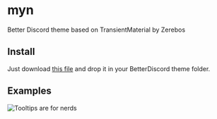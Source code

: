# myn
Better Discord theme based on TransientMaterial by Zerebos

## Install
Just download <a href="https://github.com/dashwav/myn-theme/blob/master/myn.theme.css" download>this file</a> and drop it in your BetterDiscord theme folder.

## Examples
![Tooltips are for nerds](https://i.imgur.com/yxXnRa0.jpg)
